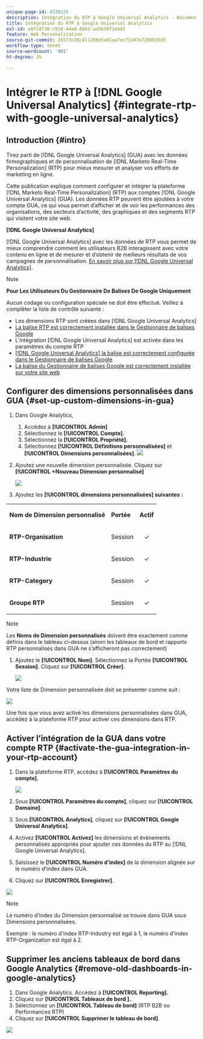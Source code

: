 ```yaml
---
unique-page-id: 4720125
description: Intégration du RTP à Google Universal Analytics - Documentation de Marketo - Documentation du produit
title: Intégration du RTP à Google Universal Analytics
exl-id: e8fc8730-c91d-44ad-8843-aa5b38f1ebd1
feature: Web Personalization
source-git-commit: 26573c20c411208e5a01aa7ec73a97e7208b35d5
workflow-type: tm+mt
source-wordcount: '401'
ht-degree: 3%

---
```


# Intégrer le RTP à [!DNL Google Universal Analytics] {#integrate-rtp-with-google-universal-analytics}

## Introduction {#intro}

Tirez parti de [!DNL Google Universal Analytics] (GUA) avec les données firmographiques et de personnalisation de [!DNL Marketo Real-Time Personalization] (RTP) pour mieux mesurer et analyser vos efforts de marketing en ligne.

Cette publication explique comment configurer et intégrer la plateforme [!DNL Marketo Real-Time Personalization] (RTP) aux comptes [!DNL Google Universal Analytics] (GUA). Les données RTP peuvent être ajoutées à votre compte GUA, ce qui vous permet d’afficher et de voir les performances des organisations, des secteurs d’activité, des graphiques et des segments RTP qui visitent votre site web.

**[!DNL Google Universal Analytics]**

[!DNL Google Universal Analytics] avec les données de RTP vous permet de mieux comprendre comment les utilisateurs B2B interagissent avec votre contenu en ligne et de mesurer et d’obtenir de meilleurs résultats de vos campagnes de personnalisation. [En savoir plus sur  [!DNL Google Universal Analytics]](https://support.google.com/analytics/answer/2790010/?hl=en&authuser=1).

>[!NOTE]
>
>**Pour Les Utilisateurs Du Gestionnaire De Balises De Google Uniquement**
>
>Aucun codage ou configuration spéciale ne doit être effectué. Veillez à compléter la liste de contrôle suivante :
>
>* Les dimensions RTP sont créées dans [!DNL Google Universal Analytics]
>* [La balise RTP est correctement installée dans le Gestionnaire de balises Google](https://docs.marketo.com/display/public/DOCS/Implementing+RTP+using+Google+Tag+Manager)
>* L&#39;intégration [!DNL Google Universal Analytics] est activée dans les paramètres du compte RTP
>* [[!DNL Google Universal Analytics] la balise est correctement configurée dans le Gestionnaire de balises Google](https://support.google.com/tagmanager/answer/6107124?hl=en)
>* [La balise du Gestionnaire de balises Google est correctement installée sur votre site web](https://developers.google.com/tag-manager/quickstart)

## Configurer des dimensions personnalisées dans GUA {#set-up-custom-dimensions-in-gua}

1. Dans Google Analytics,

   1. Accédez à **[!UICONTROL Admin]**
   1. Sélectionnez le **[!UICONTROL Compte].**
   1. Sélectionnez la **[!UICONTROL Propriété].**
   1. Sélectionnez **[!UICONTROL Définitions personnalisées]** et **[!UICONTROL Dimensions personnalisées]**.
      ![](assets/image2014-11-29-11-3a2-3a32.png)

1. Ajoutez une nouvelle dimension personnalisée. Cliquez sur **[!UICONTROL +Nouveau Dimension personnalisé]**

   ![](assets/image2014-11-29-11-3a8-3a16.png)

1. Ajoutez les **[!UICONTROL dimensions personnalisées] suivantes :**

<table>
 <tbody>
  <tr>
   <td><p><strong>Nom de Dimension personnalisé</strong></p></td>
   <td><p><strong>Portée</strong></p></td>
   <td><p><strong>Actif</strong></p></td>
  </tr>
  <tr>
   <td><p><strong>RTP-Organisation</strong></p></td>
   <td><p>Session</p></td>
   <td><p align="center">✓</p></td>
  </tr>
  <tr>
   <td><p><strong>RTP-Industrie</strong></p></td>
   <td><p>Session</p></td>
   <td><p align="center">✓</p></td>
  </tr>
  <tr>
   <td><p><strong>RTP-Category</strong></p></td>
   <td><p>Session</p></td>
   <td><p align="center">✓</p></td>
  </tr>
  <tr>
   <td><p><strong>Groupe RTP</strong></p></td>
   <td><p>Session</p></td>
   <td><p align="center">✓</p></td>
  </tr>
 </tbody>
</table>

>[!NOTE]
>
>Les **Noms de Dimension personnalisés** doivent être exactement comme définis dans le tableau ci-dessus (sinon les tableaux de bord et rapports RTP personnalisés dans GUA ne s’afficheront pas correctement)

1. Ajoutez le **[!UICONTROL Nom]**. Sélectionnez la Portée **[!UICONTROL Session]**. Cliquez sur **[!UICONTROL Créer]**.

   ![](assets/image2014-11-29-11-3a12-3a51.png)

Votre liste de Dimension personnalisée doit se présenter comme suit :

![](assets/image2014-11-29-11-36-50-version-2.png)

Une fois que vous avez activé les dimensions personnalisées dans GUA, accédez à la plateforme RTP pour activer ces dimensions dans RTP.

## Activer l’intégration de la GUA dans votre compte RTP {#activate-the-gua-integration-in-your-rtp-account}

1. Dans la plateforme RTP, accédez à **[!UICONTROL Paramètres du compte].**

   ![](assets/image2014-11-29-11-3a27-3a7.png)

1. Sous **[!UICONTROL Paramètres du compte]**, cliquez sur **[!UICONTROL Domaine]**.
1. Sous **[!UICONTROL Analytics]**, cliquez sur **[!UICONTROL Google Universal Analytics]**.
1. Activez **[!UICONTROL Activez]** les dimensions et événements personnalisés appropriés pour ajouter ces données du RTP au [!DNL Google Universal Analytics].
1. Saisissez le **[!UICONTROL Numéro d’index]** de la dimension alignée sur le numéro d’index dans GUA.
1. Cliquez sur **[!UICONTROL Enregistrer]**.

![](assets/image2014-11-29-11-31-23-version-2.png)

>[!NOTE]
>
>Le numéro d’index du Dimension personnalisé se trouve dans GUA sous Dimensions personnalisées.
>
>Exemple : le numéro d&#39;index RTP-Industry est égal à 1, le numéro d&#39;index RTP-Organization est égal à 2.

## Supprimer les anciens tableaux de bord dans Google Analytics {#remove-old-dashboards-in-google-analytics}

1. Dans Google Analytics. Accédez à **[!UICONTROL Reporting].**
1. Cliquez sur **[!UICONTROL Tableaux de bord ].**.
1. Sélectionnez un **[!UICONTROL Tableau de bord]** (RTP B2B ou Performances RTP)
1. Cliquez sur **[!UICONTROL Supprimer le tableau de bord]**.

![](assets/image2014-11-29-11-3a42-3a55.png)
